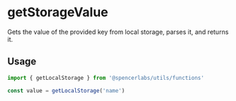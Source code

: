 # getStorageValue

Gets the value of the provided key from local storage, parses it, and returns it.

## Usage

```js
import { getLocalStorage } from '@spencerlabs/utils/functions'

const value = getLocalStorage('name')
```
